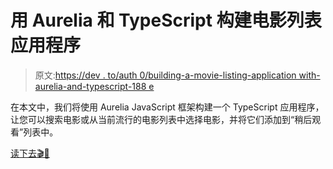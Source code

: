 # 用 Aurelia 和 TypeScript 构建电影列表应用程序

> 原文:[https://dev . to/auth 0/building-a-movie-listing-application with-aurelia-and-typescript-188 e](https://dev.to/auth0/building-a-movie-listing-application-with-aurelia-and-typescript-188e)

在本文中，我们将使用 Aurelia JavaScript 框架构建一个 TypeScript 应用程序，让您可以搜索电影或从当前流行的电影列表中选择电影，并将它们添加到“稍后观看”列表中。

[读下去🎬🍿](https://auth0.com/blog/building-a-movie-listing-application-with-aurelia-and-typescript?utm_source=dev&utm_medium=sc&utm_campaign=aureliajs)
